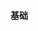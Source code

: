 #### 基础
<div class="item-row">
    <Item img="../assets/img/item-imgs/angular.png" title="Angular Material" href="https://material.angular.cn/" />
    <Item img="../assets/img/item-imgs/ng-zorro.svg" title="NG-ZORRO" href="https://ng.ant.design/docs/introduce/zh" />
    <Item img="../assets/img/item-imgs/ionic.png" title="Ionic" href="https://ionicframework.com/" />
</div>
